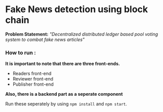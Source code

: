 # Fake News detection using block chain

**Problem Statement:** *"Decentralized distributed ledger based pool voting system to combat fake news articles"*

### How to run :

**It is important to note that there are three front-ends.**

- Readers front-end
- Reviewer front-end
- Publisher front-end

**Also, there is a backend part as a seperate component**

Run these seperately by using `npm install` and `npm start`.
